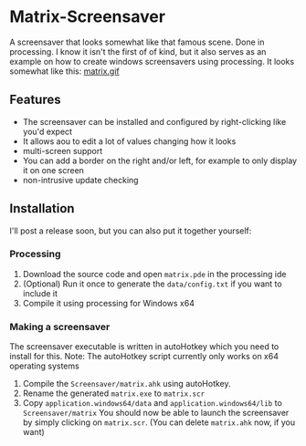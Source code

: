 # Matrix-Screensaver
A screensaver that looks somewhat like that famous scene. Done in processing. I know it isn't the first of of kind, but it also serves as an example on how to create windows screensavers using processing. It looks somewhat like this:
[matrix.gif](https://s2.imagebanana.com/file/180602/21sp0XTE.gif)
## Features
* The screensaver can be installed and configured by right-clicking like you'd expect
* It allows aou to edit a lot of values changing how it looks
* multi-screen support
* You can add a border on the right and/or left, for example to only display it on one screen
* non-intrusive update checking
## Installation
I'll post a release soon, but you can also put it together yourself:
### Processing
1. Download the source code and open `matrix.pde` in the processing ide
2. (Optional) Run it once to generate the `data/config.txt` if you want to include it
3. Compile it using processing for Windows x64
### Making a screensaver
The screensaver executable is written in autoHotkey which you need to install for this.
Note: The autoHotkey script currently only works on x64 operating systems
1. Compile the `Screensaver/matrix.ahk` using autoHotkey.
2. Rename the generated `matrix.exe` to `matrix.scr`
3. Copy `application.windows64/data` and `application.windows64/lib` to `Screensaver/matrix`
You should now be able to launch the screensaver by simply clicking on `matrix.scr`. (You can delete `matrix.ahk` now, if you want)
